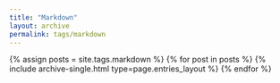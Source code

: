 ```yaml
---
title: "Markdown"
layout: archive
permalink: tags/markdown
---
```


{% assign posts = site.tags.markdown %}
{% for post in posts %} {% include archive-single.html type=page.entries_layout %} {% endfor %}